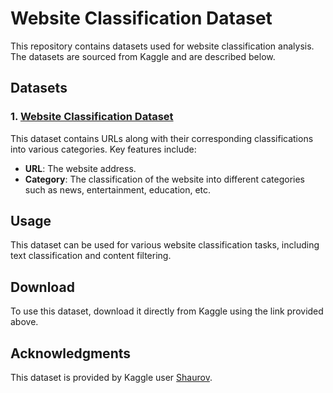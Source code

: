 # Website Classification Dataset

This repository contains datasets used for website classification analysis. The datasets are sourced from Kaggle and are described below.

## Datasets

### 1. [Website Classification Dataset](https://www.kaggle.com/datasets/shaurov/website-classification-using-url/data?select=URL+Classification.csv)

This dataset contains URLs along with their corresponding classifications into various categories. Key features include:
- **URL**: The website address.
- **Category**: The classification of the website into different categories such as news, entertainment, education, etc.

## Usage

This dataset can be used for various website classification tasks, including text classification and content filtering.

## Download

To use this dataset, download it directly from Kaggle using the link provided above.

## Acknowledgments

This dataset is provided by Kaggle user [Shaurov](https://www.kaggle.com/shaurov).